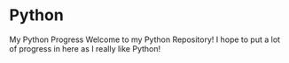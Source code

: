 # Python
My Python Progress
Welcome to my Python Repository!  I hope to put a lot of progress in here as I really like Python!
